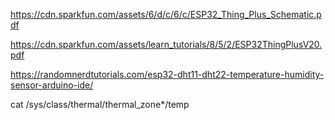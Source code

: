 https://cdn.sparkfun.com/assets/6/d/c/6/c/ESP32_Thing_Plus_Schematic.pdf

https://cdn.sparkfun.com/assets/learn_tutorials/8/5/2/ESP32ThingPlusV20.pdf

https://randomnerdtutorials.com/esp32-dht11-dht22-temperature-humidity-sensor-arduino-ide/

cat /sys/class/thermal/thermal_zone*/temp